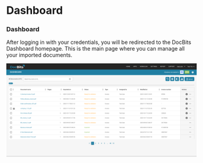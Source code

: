 # Dashboard

### Dashboard <a href="#sv8cm79y58br" id="sv8cm79y58br"></a>

After logging in with your credentials, you will be redirected to the DocBits Dashboard homepage. This is the main page where you can manage all your imported documents.

![](<../.gitbook/assets/1 (13).png>)

### &#x20;<a href="#rx2rpqtxsp8n" id="rx2rpqtxsp8n"></a>
